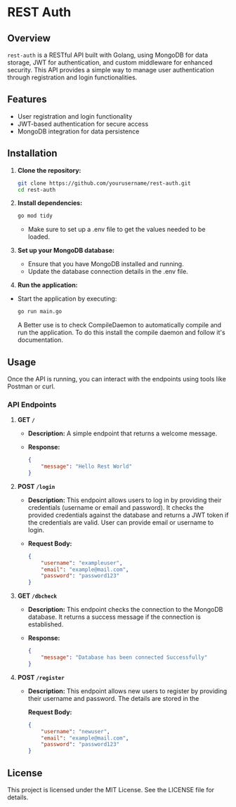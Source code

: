 # REST Auth

## Overview

`rest-auth` is a RESTful API built with Golang, using MongoDB for data storage, JWT for authentication, and custom middleware for enhanced security. This API provides a simple way to manage user authentication through registration and login functionalities.

## Features

-   User registration and login functionality
-   JWT-based authentication for secure access
-   MongoDB integration for data persistence

## Installation

1. **Clone the repository:**

    ```bash
    git clone https://github.com/yourusername/rest-auth.git
    cd rest-auth
    ```

2. **Install dependencies:**
    ```bash
    go mod tidy
    ```
    - Make sure to set up a .env file to get the values needed to be loaded.
3. **Set up your MongoDB database:**

    - Ensure that you have MongoDB installed and running.
    - Update the database connection details in the .env file.

4. **Run the application:**

-   Start the application by executing:

    ```bash
    go run main.go
    ```

    A Better use is to check CompileDaemon to automatically compile and run the application. To do this install the compile daemon and follow it's documentation.

## Usage

Once the API is running, you can interact with the endpoints using tools like Postman or curl.

### API Endpoints

1.  **GET `/`**

    -   **Description:** A simple endpoint that returns a welcome message.
    -   **Response:**

        ```json
        {
            "message": "Hello Rest World"
        }
        ```

2.  **POST `/login`**

    -   **Description:** This endpoint allows users to log in by providing their credentials (username or email and password). It checks the provided credentials against the database and returns a JWT token if the credentials are valid. User can provide email or username to login.
    -   **Request Body:**

        ```json
        {
            "username": "exampleuser",
            "email": "example@mail.com",
            "password": "password123"
        }
        ```

3.  **GET `/dbcheck`**

    -   **Description:** This endpoint checks the connection to the MongoDB database. It returns a success message if the connection is established.
    -   **Response:**

        ```json
        {
            "message": "Database has been connected Successfully"
        }
        ```

4.  **POST `/register`**

    -   **Description:** This endpoint allows new users to register by providing their username and password. The details are stored in the

        **Request Body:**

        ```json
        {
            "username": "newuser",
            "email": "example@mail.com",
            "password": "password123"
        }
        ```

## License

This project is licensed under the MIT License. See the LICENSE file for details.
